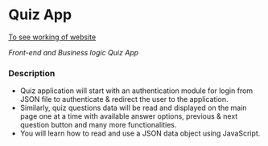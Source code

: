 # Quiz App

[To see working of website](https://sandeshtiwari16.github.io/quiz-app/index.html)

_Front-end and Business logic Quiz App_

### Description

- Quiz application will start with an authentication module for login from JSON file to authenticate & redirect the user to the application. 
- Similarly, quiz questions data will be read and displayed on the main page one at a time with available answer options, previous & next question button and many more functionalities. 
- You will learn how to read and use a JSON data object using JavaScript. 
